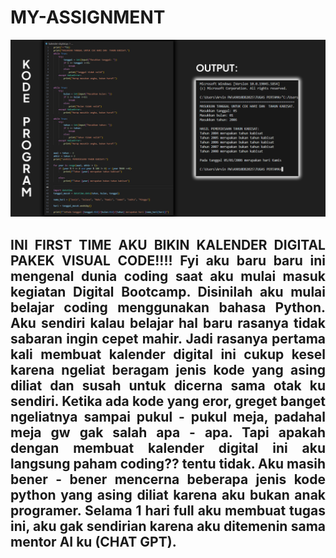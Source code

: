 # MY-ASSIGNMENT
<p align="center">
  <img src="https://github.com/arvin-prakasa-wijaya/MY-ASSIGNMENT/blob/main/VISUAL%20CODE.jpg" width="1000"/>
</p>

<div align="justify">
  
<h2>INI FIRST TIME AKU BIKIN KALENDER DIGITAL PAKEK VISUAL CODE!!!! Fyi aku baru baru ini mengenal dunia coding saat aku mulai masuk kegiatan Digital Bootcamp. Disinilah aku mulai belajar coding menggunakan bahasa Python. 
  Aku sendiri kalau belajar hal baru rasanya tidak sabaran ingin cepet mahir. Jadi rasanya pertama kali membuat kalender digital ini cukup kesel karena ngeliat beragam jenis kode yang asing diliat dan susah untuk dicerna
  sama otak ku sendiri. Ketika ada kode yang eror, greget banget ngeliatnya sampai pukul - pukul meja, padahal meja gw gak salah apa - apa. Tapi apakah dengan membuat kalender digital ini aku langsung paham coding?? tentu tidak.
Aku masih bener - bener mencerna beberapa jenis kode python yang asing diliat karena aku bukan anak programer. Selama 1 hari full aku membuat tugas ini, aku gak sendirian karena aku ditemenin sama mentor AI ku (CHAT GPT). </h2>

